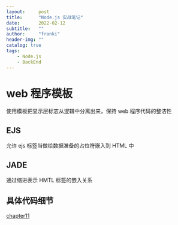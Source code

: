 ```yaml
---
layout:     post
title:      "Node.js 实战笔记"
date:       2022-02-12
subtitle:   ""
author:     "franki"
header-img: ""
catalog: true
tags:
    - Node.js
    - BackEnd
---
```


# web 程序模板

使用模板把显示层标志从逻辑中分离出来，保持 web 程序代码的整洁性

## EJS

允许 ejs 标签当做给数据准备的占位符嵌入到 HTML 中

## JADE

通过缩进表示 HMTL 标签的嵌入关系

## 具体代码细节

[chapter11](https://github.com/NikFranki/node-in-action/tree/master/chapter11)
